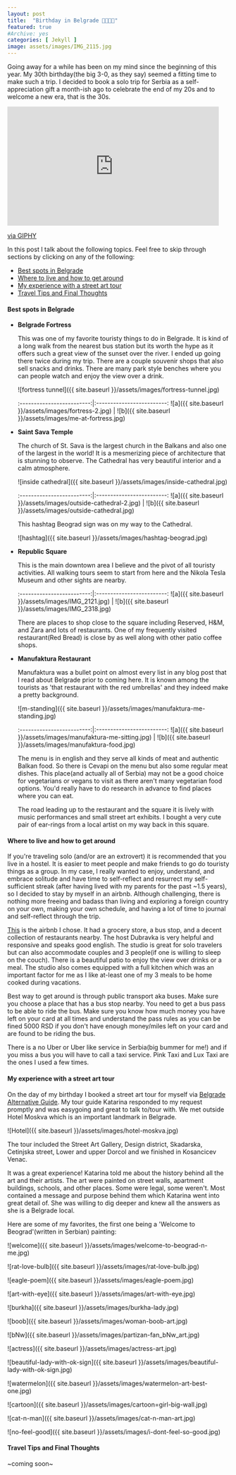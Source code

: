```yaml
---
layout: post
title:  "Birthday in Belgrade 🎂✨🇷🇸"
featured: true
#Archive: yes
categories: [ Jekyll ]
image: assets/images/IMG_2115.jpg
---
```


Going away for a while has been on my mind since the beginning of this year. My 30th birthday(the big 3-0, as they say) seemed a fitting time to make such a trip. I decided to book a solo trip for Serbia as a self-appreciation gift a month-ish ago to celebrate the end of my 20s and to welcome a new era, that is the 30s.


<iframe src="https://giphy.com/embed/jRvpDcLfozLIonuiaY" width="480" height="270" frameBorder="0" class="giphy-embed" allowFullScreen></iframe><p><a href="https://giphy.com/gifs/parks-and-recreation-rec-peacocktv-jRvpDcLfozLIonuiaY">via GIPHY</a></p>

In this post I talk about the following topics. Feel free to skip through sections by clicking on any of the following:

- [Best spots in Belgrade](#best-spots-in-belgrade)
- [Where to live and how to get around](#where-to-live-and-how-to-get-around)
- [My experience with a street art tour](#my-experience-with-a-street-art-tour)
- [Travel Tips and Final Thoughts](#travel-tips-and-final-thoughts)



#### Best spots in Belgrade

- **Belgrade Fortress**

  This was one of my favorite touristy things to do in Belgrade. It is kind of a long walk from the nearest bus station but its worth the hype as it offers such a great view of the sunset over the river. I ended up going there twice during my trip. There are a couple souvenir shops that also sell snacks and drinks. There are many park style benches where you can people watch and enjoy the view over a drink.

    ![fortress tunnel]({{ site.baseurl }}/assets/images/fortress-tunnel.jpg)

    :-------------------------:|:-------------------------:
    ![a]({{ site.baseurl }}/assets/images/fortress-2.jpg)  |  ![b]({{ site.baseurl }}/assets/images/me-at-fortress.jpg)

- **Saint Sava Temple**

  The church of St. Sava is the largest church in the Balkans and also one of the largest in the world! It is a mesmerizing piece of architecture that is stunning to observe. The Cathedral has very beautiful interior and a calm atmosphere.

  ![inside cathedral]({{ site.baseurl }}/assets/images/inside-cathedral.jpg)

  :-------------------------:|:-------------------------:
  ![a]({{ site.baseurl }}/assets/images/outside-cathedral-2.jpg)  |  ![b]({{ site.baseurl }}/assets/images/outside-cathedral.jpg)

  This hashtag Beograd sign was on my way to the Cathedral.

  ![hashtag]({{ site.baseurl }}/assets/images/hashtag-beograd.jpg)

- **Republic Square**

  This is the main downtown area I believe and the pivot of all touristy activities. All walking tours seem to start from here and the Nikola Tesla Museum and other sights are nearby.

  :-------------------------:|:-------------------------:
  ![a]({{ site.baseurl }}/assets/images/IMG_2121.jpg)  |  ![b]({{ site.baseurl }}/assets/images/IMG_2318.jpg)

  There are places to shop close to the square including Reserved, H&M, and Zara and lots of restaurants. One of my frequently visited restaurant(Red Bread) is close by as well along with other patio coffee shops.

- **Manufaktura Restaurant**

  Manufaktura was a bullet point on almost every list in any blog post that I read about Belgrade prior to coming here. It is known among the tourists as 'that restaurant with the red umbrellas' and they indeed make a pretty background.

  ![m-standing]({{ site.baseurl }}/assets/images/manufaktura-me-standing.jpg)

  :-------------------------:|:-------------------------:
  ![a]({{ site.baseurl }}/assets/images/manufaktura-me-sitting.jpg)  |  ![b]({{ site.baseurl }}/assets/images/manufaktura-food.jpg)


  The menu is in english and they serve all kinds of meat and authentic Balkan food. So there is Cevapi on the menu but also some regular meat dishes. This place(and actually all of Serbia) may not be a good choice for vegetarians or vegans to visit as there aren't many vegetarian food options. You'd really have to do research in advance to find places where you can eat.

  The road leading up to the restaurant and the square it is lively with music performances and small street art exhibits. I bought a very cute pair of ear-rings from a local artist on my way back in this square.

#### Where to live and how to get around

  If you're traveling solo (and/or are an extrovert) it is recommended that you live in a hostel. It is easier to meet people and make friends to go do touristy things as a group. In my case, I really wanted to enjoy, understand, and embrace solitude and have time to self-reflect and resurrect my self-sufficient streak (after having lived with my parents for the past ~1.5 years), so I decided to stay by myself in an airbnb. Although challenging, there is nothing more freeing and badass than living and exploring a foreign country on your own, making your own schedule, and having a lot of time to journal and self-reflect through the trip.

  [This](https://www.airbnb.com/rooms/37154194?source_impression_id=p3_1635786880_7zGK3Eewbk5WBRwm&guests=1&adults=1) is the airbnb I chose. It had a grocery store, a bus stop, and a decent collection of restaurants nearby. The host Dubravka is very helpful and responsive and speaks good english. The studio is great for solo travelers but can also accommodate couples and 3 people(if one is willing to sleep on the couch). There is a beautiful patio to enjoy the view over drinks or a meal. The studio also comes equipped with a full kitchen which was an important factor for me as I like at-least one of my 3 meals to be home cooked during vacations.

  Best way to get around is through public transport aka buses. Make sure you choose a place that has a bus stop nearby. You need to get a bus pass to be able to ride the bus. Make sure you know how much money you have left on your card at all times and understand the pass rules as you can be fined 5000 RSD if you don't have enough money/miles left on your card and are found to be riding the bus.

  There is a no Uber or Uber like service in Serbia(big bummer for me!) and if you miss a bus you will have to call a taxi service. Pink Taxi and Lux Taxi are the ones I used a few times.


#### My experience with a street art tour

  On the day of my birthday I booked a street art tour for myself via [Belgrade Alternative Guide](https://www.belgradealtguide.com/street-art-tour/). My tour guide Katarina responded to my request promptly and was easygoing and great to talk to/tour with. We met outside Hotel Moskva which is an important landmark in Belgrade.

  ![Hotel]({{ site.baseurl }}/assets/images/hotel-moskva.jpg)

  The tour included the Street Art Gallery, Design district, Skadarska, Cetinjska street, Lower and upper Dorcol and we finished in  Kosancicev Venac.

  It was a great experience! Katarina told me about the history behind all the art and their artists. The art were painted on street walls, apartment buildings, schools, and other places. Some were legal, some weren't. Most contained a message and purpose behind them which Katarina went into great detail of. She was willing to dig deeper and knew all the answers as she is a Belgrade local.

  Here are some of my favorites, the first one being a 'Welcome to Beograd'(written in Serbian) painting:

  ![welcome]({{ site.baseurl }}/assets/images/welcome-to-beograd-n-me.jpg)

  ![rat-love-bulb]({{ site.baseurl }}/assets/images/rat-love-bulb.jpg)

  ![eagle-poem]({{ site.baseurl }}/assets/images/eagle-poem.jpg)

  ![art-with-eye]({{ site.baseurl }}/assets/images/art-with-eye.jpg)

  ![burkha]({{ site.baseurl }}/assets/images/burkha-lady.jpg)

  ![boob]({{ site.baseurl }}/assets/images/woman-boob-art.jpg)

  ![bNw]({{ site.baseurl }}/assets/images/partizan-fan_bNw_art.jpg)

  ![actress]({{ site.baseurl }}/assets/images/actress-art.jpg)

  ![beautiful-lady-with-ok-sign]({{ site.baseurl }}/assets/images/beautiful-lady-with-ok-sign.jpg)

  ![watermelon]({{ site.baseurl }}/assets/images/watermelon-art-best-one.jpg)

  ![cartoon]({{ site.baseurl }}/assets/images/cartoon=girl-big-wall.jpg)

  ![cat-n-man]({{ site.baseurl }}/assets/images/cat-n-man-art.jpg)

  ![no-feel-good]({{ site.baseurl }}/assets/images/i-dont-feel-so-good.jpg)




#### Travel Tips and Final Thoughts

~coming soon~

